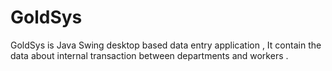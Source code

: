 # GoldSys
GoldSys is Java Swing desktop based data entry application , It contain the data about internal transaction between departments and workers .
